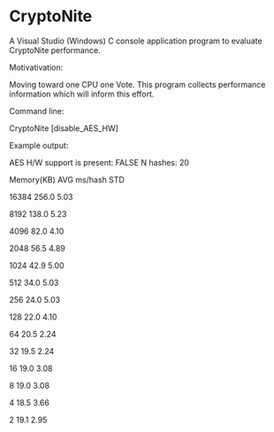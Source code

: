 # CryptoNite
A Visual Studio (Windows) C console application program to evaluate CryptoNite performance.

Motivativation:

Moving toward one CPU one Vote. This program collects performance information which will inform this effort.

Command line:

CryptoNite [disable_AES_HW]


Example output:

AES H/W support is present:	FALSE
N hashes:	20

Memory(KB)	AVG ms/hash	STD

16384	256.0	5.03

8192	138.0	5.23

4096	82.0	4.10

2048	56.5	4.89

1024	42.9	5.00

512	34.0	5.03

256	24.0	5.03

128	22.0	4.10

64	20.5	2.24

32	19.5	2.24

16	19.0	3.08

8	19.0	3.08

4	18.5	3.66

2	19.1	2.95
